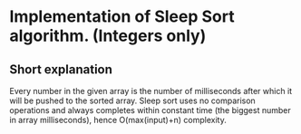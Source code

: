 # Implementation of Sleep Sort algorithm. (Integers only)

## Short explanation

Every number in the given array is the number of milliseconds after which it will be pushed to the sorted array. Sleep sort uses no comparison operations and always completes within constant time (the biggest number in array milliseconds), hence O(max(input)+n) complexity.
